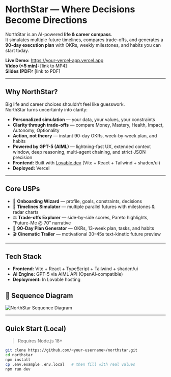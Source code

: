 # NorthStar — Where Decisions Become Directions

NorthStar is an AI-powered **life & career compass**.  
It simulates multiple future timelines, compares trade-offs, and generates a **90-day execution plan** with OKRs, weekly milestones, and habits you can start today.

**Live Demo:** https://your-vercel-app.vercel.app  
**Video (≤5 min):** [link to MP4]  
**Slides (PDF):** [link to PDF]  

---

## Why NorthStar?
Big life and career choices shouldn’t feel like guesswork.  
NorthStar turns uncertainty into clarity:

- **Personalized simulation** — your data, your values, your constraints  
- **Clarity through trade-offs** — compare Money, Mastery, Health, Impact, Autonomy, Optionality  
- **Action, not theory** — instant 90-day OKRs, week-by-week plan, and habits  
- **Powered by GPT-5 (AIML)** — lightning-fast UX, extended context window, deep reasoning, multi-agent chaining, and strict JSON precision  
- **Frontend:** Built with [Lovable.dev](https://lovable.dev) (Vite + React + Tailwind + shadcn/ui)  
- **Deployed:** Vercel  

---

## Core USPs
- 🎯 **Onboarding Wizard** — profile, goals, constraints, decisions  
- 🔮 **Timelines Simulator** — multiple parallel futures with milestones & radar charts  
- ⚖️ **Trade-offs Explorer** — side-by-side scores, Pareto highlights, “Future-Me @ 70” narrative  
- 📅 **90-Day Plan Generator** — OKRs, 13-week plan, tasks, and habits  
- 🎬 **Cinematic Trailer** — motivational 30–45s text-kinetic future preview  

---

## Tech Stack
- **Frontend:** Vite + React + TypeScript + Tailwind + shadcn/ui  
- **AI Engine:** GPT-5 via AIML API (OpenAI-compatible)  
- **Deployment:** In Lovable hosting

## 🔄 Sequence Diagram

![NorthStar Sequence Diagram](https://drive.google.com/uc?export=view&id=10kg3MYzV7Lo2s6AYR09-oT1-bGXQoNTU)

---

## Quick Start (Local)

> Requires Node.js 18+

```bash
git clone https://github.com/<your-username>/northstar.git
cd northstar
npm install
cp .env.example .env.local   # then fill with real values
npm run dev
